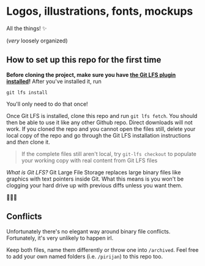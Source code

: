 # Logos, illustrations, fonts, mockups

All the things! ✨

(_very_ loosely organized)

## How to set up this repo for the first time

**Before cloning the project, make sure you have [the Git LFS plugin installed](https://git-lfs.github.com/)!** After you've installed it, run

`git lfs install`

You'll only need to do that once!

Once Git LFS is installed, clone this repo and run `git lfs fetch`.
You should then be able to use it like any other Github repo. Direct downloads will not work. If you
cloned the repo and you cannot open the files still, delete your local copy
of the repo and go through the Git LFS installation instructions and *then*
clone it.

> If the complete files still aren't local, try `git-lfs checkout` to populate 
your working copy with real content from Git LFS files

*What is Git LFS?* Git Large File Storage replaces large binary files
like graphics with text pointers inside Git. What this means is you
won't be clogging your hard drive up with previous diffs unless you want
them.

🍰🍰🍰

## Conflicts

Unfortunately there's no elegant way around binary file conflicts.
Fortunately, it's very unlikely to happen irl.

Keep both files, name them differently or throw one into `/archived`.
Feel free to add your own named folders (i.e. `/pirijan`) to this repo too.
